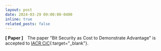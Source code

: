 ```yaml
---
layout: post
date: 2024-03-29 09:00:00-0400
inline: true
related_posts: false
---
```


**[ Paper ]** The paper "Bit Security as Cost to Demonstrate Advantage" is accepted to [IACR CiC](https://cic.iacr.org/){:target="\_blank"}.